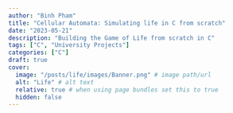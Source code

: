 ```yaml
---
author: "Binh Pham"
title: "Cellular Automata: Simulating life in C from scratch"
date: "2023-05-21"
description: "Building the Game of Life from scratch in C"
tags: ["C", "University Projects"]
categories: ["C"]
draft: true
cover:
  image: "/posts/life/images/Banner.png" # image path/url
  alt: "Life" # alt text
  relative: true # when using page bundles set this to true
  hidden: false
---
```

